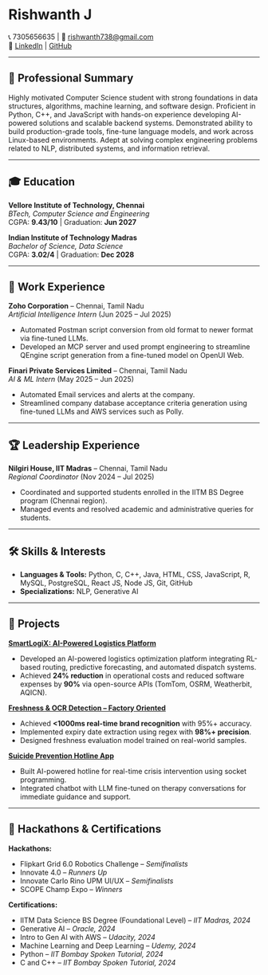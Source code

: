# Rishwanth J  

📞 7305656635 | 📧 rishwanth738@gmail.com  
🔗 [LinkedIn](https://www.linkedin.com/in/rishwanth-j-9516a328a/) | [GitHub](https://github.com/Rishwanth738)  

---

## 📌 Professional Summary  
Highly motivated Computer Science student with strong foundations in data structures, algorithms, machine learning, and software design. Proficient in Python, C++, and JavaScript with hands-on experience developing AI-powered solutions and scalable backend systems. Demonstrated ability to build production-grade tools, fine-tune language models, and work across Linux-based environments. Adept at solving complex engineering problems related to NLP, distributed systems, and information retrieval.  

---

## 🎓 Education  

**Vellore Institute of Technology, Chennai**  
*BTech, Computer Science and Engineering*  
CGPA: **9.43/10** | Graduation: **Jun 2027**  

**Indian Institute of Technology Madras**  
*Bachelor of Science, Data Science*  
CGPA: **3.02/4** | Graduation: **Dec 2028**  

---

## 💼 Work Experience  

**Zoho Corporation** – Chennai, Tamil Nadu  
*Artificial Intelligence Intern* (Jun 2025 – Jul 2025)  
- Automated Postman script conversion from old format to newer format via fine-tuned LLMs.  
- Developed an MCP server and used prompt engineering to streamline QEngine script generation from a fine-tuned model on OpenUI Web.  

**Finari Private Services Limited** – Chennai, Tamil Nadu  
*AI & ML Intern* (May 2025 – Jun 2025)  
- Automated Email services and alerts at the company.  
- Streamlined company database acceptance criteria generation using fine-tuned LLMs and AWS services such as Polly.  

---

## 🏆 Leadership Experience  

**Nilgiri House, IIT Madras** – Chennai, Tamil Nadu  
*Regional Coordinator* (Nov 2024 – Jul 2025)  
- Coordinated and supported students enrolled in the IITM BS Degree program (Chennai region).  
- Managed events and resolved academic and administrative queries for students.  

---

## 🛠 Skills & Interests  

- **Languages & Tools:** Python, C, C++, Java, HTML, CSS, JavaScript, R, MySQL, PostgreSQL, React JS, Node JS, Git, GitHub  
- **Specializations:** NLP, Generative AI  

---

## 🚀 Projects  

**[SmartLogiX: AI-Powered Logistics Platform](https://github.com/Rishwanth738/SmartLogiX-An-AI-Powered-Logistics-Optimization-Platform)**  
- Developed an AI-powered logistics optimization platform integrating RL-based routing, predictive forecasting, and automated dispatch systems.  
- Achieved **24% reduction** in operational costs and reduced software expenses by **90%** via open-source APIs (TomTom, OSRM, Weatherbit, AQICN).  

**[Freshness & OCR Detection – Factory Oriented](https://github.com/Rishwanth738/Freshness-and-ocr-detection-Factory-oriented)**  
- Achieved **<1000ms real-time brand recognition** with 95%+ accuracy.  
- Implemented expiry date extraction using regex with **98%+ precision**.  
- Designed freshness evaluation model trained on real-world samples.  

**[Suicide Prevention Hotline App](https://github.com/Rishwanth738/HopeLine---Suicide-Prevention-Hotline-app)**  
- Built AI-powered hotline for real-time crisis intervention using socket programming.  
- Integrated chatbot with LLM fine-tuned on therapy conversations for immediate guidance and support.  

---

## 🏅 Hackathons & Certifications  

**Hackathons:**  
- Flipkart Grid 6.0 Robotics Challenge – *Semifinalists*  
- Innovate 4.0 – *Runners Up*  
- Innovate Carlo Rino UPM UI/UX – *Semifinalists*  
- SCOPE Champ Expo – *Winners*  

**Certifications:**  
- IITM Data Science BS Degree (Foundational Level) – *IIT Madras, 2024*  
- Generative AI – *Oracle, 2024*  
- Intro to Gen AI with AWS – *Udacity, 2024*  
- Machine Learning and Deep Learning – *Udemy, 2024*  
- Python – *IIT Bombay Spoken Tutorial, 2024*  
- C and C++ – *IIT Bombay Spoken Tutorial, 2024*  
